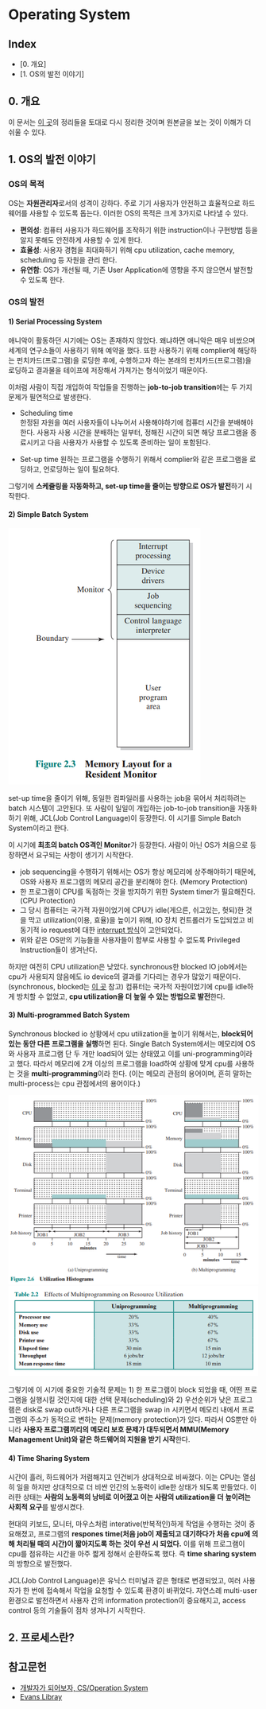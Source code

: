 # Operating System

## Index
- [0. 개요]
- [1. OS의 발전 이야기]

## 0. 개요
이 문서는 [이 곳](https://letsmakemyselfprogrammer.tistory.com/category/CS/Operating%20System?page=2)의 정리들을 토대로 다시 정리한 것이며 원본글을 보는 것이 이해가 더 쉬울 수 있다.

## 1. OS의 발전 이야기

### OS의 목적
OS는 **자원관리자**로서의 성격이 강하다.
주로 기기 사용자가 안전하고 효율적으로 하드웨어를 사용할 수 있도록 돕는다.
이러한 OS의 목적은 크게 3가지로 나타낼 수 있다.

- **편의성**: 컴퓨터 사용자가 하드웨어를 조작하기 위한 instruction이나 구현방법 등을 알지 못해도 안전하게 사용할 수 있게 한다.
- **효율성**: 사용자 경험을 최대화하기 위해 cpu utilization, cache memory, scheduling 등 자원을 관리 한다.
- **유연함**: OS가 개선될 때, 기존 User Application에 영향을 주지 않으면서 발전할 수 있도록 한다.

### OS의 발전

#### 1) Serial Processing System
애니악이 활동하던 시기에는 OS는 존재하지 않았다.
왜냐하면 애니악은 매우 비쌌으며 세계의 연구소들이 사용하기 위해 예약을 했다.
뚀한 사용하기 위해 complier에 해당하는 펀치카드(프로그램)을 로딩한 후에, 수행하고자 하는 본래의 펀치카드(프로그램)을 로딩하고 결과물을 테이프에 저장해서 가져가는 형식이었기 때문이다.

이처럼 사람이 직접 개입하여 작업들을 진행하는 **job-to-job transition**에는 두 가지 문제가 필연적으로 발생한다. 

- Scheduling time  
한정된 자원을 여러 사용자들이 나누어서 사용해야하기에 컴퓨터 시간을 분배해야 한다. 사용자 사용 시간을 분배하는 일부터, 정해진 시간이 되면 해당 프로그램을 종료시키고 다음 사용자가 사용할 수 있도록 준비하는 일이 포함된다.

- Set-up time
원하는 프로그램을 수행하기 위해서 complier와 같은 프로그램을 로딩하고, 언로딩하는 일이 필요하다.

그렇기에 **스케쥴링을 자동화하고, set-up time을 줄이는 방향으로 OS가 발전**하기 시작한다.

#### 2) Simple Batch System
![monitor](img/memory_layout_for_a_resident_monitor.png)

set-up time을 줄이기 위해, 동일한 컴파일러를 사용하는 job을 묶어서 처리하려는 batch 시스템이 고안된다.
또 사람이 일일이 개입하는 job-to-job transition을 자동화하기 위해, JCL(Job Control Language)이 등장한다. 이 시기를 Simple Batch System이라고 한다.

이 시기에 **최초의 batch OS격인 Monitor**가 등장한다.
사람이 아닌 OS가 처음으로 등장하면서 요구되는 사항이 생기기 시작한다.

- job sequencing을 수행하기 위해서는 OS가 항상 메모리에 상주해야하기 때문에, OS와 사용자 프로그램의 메모리 공간을 분리해야 한다. (Memory Protection)
- 한 프로그램이 CPU를 독점하는 것을 방지하기 위한 System timer가 필요해진다. (CPU Protection)
- 그 당시 컴퓨터는 국가적 자원이었기에 CPU가 idle(게으른, 쉬고있는, 헛되)한 것을 막고 utilization(이용, 효율)을 높이기 위해, IO 장치 컨트롤러가 도입되었고 비동기적 io request에 대한 [interrupt 방식](https://ko.wikipedia.org/wiki/%EC%9D%B8%ED%84%B0%EB%9F%BD%ED%8A%B8)이 고안되었다.
- 위와 같은 OS만의 기능들을 사용자들이 함부로 사용할 수 없도록 Privileged Instruction들이 생겨난다.

하지만 여전히 CPU utilization은 낮았다.
synchronous한 blocked IO job에서는 cpu가 사용되지 않음에도 io device의 결과를 기다리는 경우가 많았기 때문이다. (synchronous, blocked는 [이 곳](https://evan-moon.github.io/2019/09/19/sync-async-blocking-non-blocking/) 참고)
컴퓨터는 국가적 자원이었기에 cpu를 idle하게 방치할 수 없었고, **cpu utilization을 더 높일 수 있는 방법으로 발전**한다.

#### 3) Multi-programmed Batch System

Synchronous blocked io 상황에서 cpu utilization을 높이기 위해서는, **block되어있는 동안 다른 프로그램을 실행**하면 된다.
Single Batch System에서는 메모리에 OS와 사용자 프로그램 단 두 개만 load되어 있는 상태였고 이를 uni-programming이라고 했다.
따라서 메모리에 2개 이상의 프로그램을 load하여 상황에 맞게 cpu를 사용하는 것을 **multi-programming**이라 한다. (이는 메모리 관점의 용어이며, 흔히 말하는 multi-process는 cpu 관점에서의 용어이다.)

![multiprogram](img/multiprogramming.png)
![multiprogram](img/multiprogramming2.png)

그렇기에 이 시기에 중요한 기술적 문제는 1) 한 프로그램이 block 되었을 때, 어떤 프로그램을 실행시킬 것인지에 대한 선택 문제(scheduling)와 2) 우선순위가 낮은 프로그램은 disk로 swap out하거나 다른 프로그램을 swap in 시키면서 메모리 내에서 프로그램의 주소가 동적으로 변하는 문제(memory protection)가 있다.
따라서 OS뿐만 아니라 **사용자 프로그램끼리의 메모리 보호 문제가 대두되면서 MMU(Memory Management Unit)와 같은 하드웨어의 지원을 받기 시작**한다.

#### 4) Time Sharing System
시간이 흘러, 하드웨어가 저렴해지고 인건비가 상대적으로 비싸졌다.
이는 CPU는 열심히 일을 하지만 상대적으로 더 비싼 인간의 노동력이 idle한 상태가 되도록 만들었다. 
이러한 상태는 **사람의 노동력의 낭비로 이어졌고 이는 사람의 utilization을 더 높이려는 사회적 요구**를 발생시켰다.

현대의 키보드, 모니터, 마우스처럼 interative(반복적인)하게 작업을 수행하는 것이 중요해졌고, 프로그램의 **respones time(처음 job이 제출되고 대기하다가 처음 cpu에 의해 처리될 때의 시간)이 짧아지도록 하는 것이 우선 시 되었다.**
이를 위해 프로그램이 cpu를 점유하는 시간을 아주 짧게 정해서 순환하도록 했다. 즉 **time sharing system**의 방향으로 발전했다.

JCL(Job Control Language)은 유닉스 터미널과 같은 형태로 변경되었고, 여러 사용자가 한 번에 접속해서 작업을 요청할 수 있도록 환경이 바뀌었다.
자연스레 multi-user 환경으로 발전하면서 사용자 간의 information protection이 중요해지고, access control 등의 기술들이 점차 생겨나기 시작한다.

## 2. 프로세스란?



## 참고문헌
- [개발자가 되어보자, CS/Operation System](https://letsmakemyselfprogrammer.tistory.com/category/CS/Operating%20System?page=2)
- [Evans Libray](https://evan-moon.github.io/2019/09/19/sync-async-blocking-non-blocking/)
